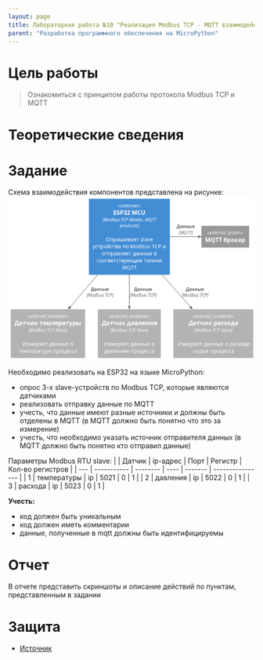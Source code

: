 ```yaml
---
layout: page
title: Лабораторная работа №10 "Реализация Modbus TCP - MQTT взаимодействия"
parent: "Разработка программного обеспечения на MicroPython"
---
```



# Цель работы
> Ознакомиться с принципом работы протокола Modbus TCP и MQTT

# Теоретические сведения

# Задание
Схема взаимодействия компонентов представлена на рисунке:
![Схема взаимодействия компонентов](static/scheme.png)

Необходимо реализовать на ESP32 на языке MicroPython:
* опрос 3-х slave-устройств по Modbus TCP, которые являются датчиками
* реализовать отправку данные по MQTT
* учесть, что данные имеют разные источники и должны быть отделены в MQTT (в MQTT должно быть понятно что это за измерение)
* учесть, что необходимо указать источник отправителя данных (в MQTT должно быть понятно кто отправил данные)

Параметры Modbus RTU slave:
|     | Датчик      | ip-адрес | Порт | Регистр | Кол-во регистров |
| --- | ----------- | -------- | ---- | ------- | ---------------- |
| 1   | температуры | ip       | 5021 | 0       | 1                |
| 2   | давления    | ip       | 5022 | 0       | 1                |
| 3   | расхода     | ip       | 5023 | 0       | 1                |

**Учесть:**
* код должен быть уникальным
* код должен иметь комментарии
* данные, полученные в mqtt должны быть идентифицируемы

# Отчет
В отчете представить скриншоты и описание действий по пунктам, представленным в задании

# Защита
* [Источник]()
